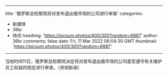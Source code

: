 
---
title: '俄罗斯总检察院将对宣布退出俄市场的公司进行审查'
categories: 
 - 新媒体
 - 36kr
 - 快讯
headimg: 'https://picsum.photos/400/300?random=6887'
author: 36kr
comments: false
date: Fri, 11 Mar 2022 06:04:30 GMT
thumbnail: 'https://picsum.photos/400/300?random=6887'
---

<div>   
当地时间11日，俄罗斯总检察院决定将对宣布退出俄市场的公司是否遵守有关维护员工权益的规定进行审查。（央视新闻）  
</div>
            